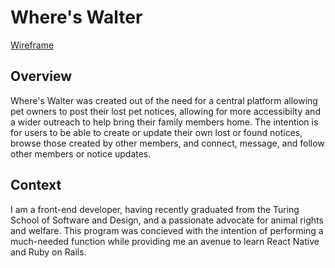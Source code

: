 # Where's Walter
[Wireframe](https://miro.com/app/board/uXjVMVLcANg=/?share_link_id=830023946334)

## Overview
Where's Walter was created out of the need for a central platform allowing pet owners to post their lost pet notices, allowing for more accessibilty and a wider outreach to 
help bring their family members home. The intention is for users to be able to create or update their own lost or found notices, browse those created by other members, and connect, message, 
and follow other members or notice updates.

## Context
I am a front-end developer, having recently graduated from the Turing School of Software and Design, and a passionate advocate for animal rights and welfare. This program was concieved with 
the intention of performing a much-needed function while providing me an avenue to learn React Native and Ruby on Rails. 

